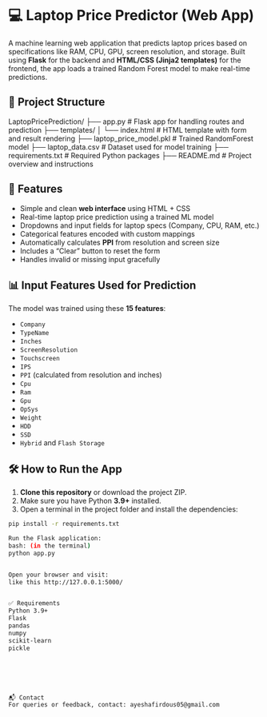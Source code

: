 # 💻 Laptop Price Predictor (Web App)

A machine learning web application that predicts laptop prices based on specifications like RAM, CPU, GPU, screen resolution, and storage. Built using **Flask** for the backend and **HTML/CSS (Jinja2 templates)** for the frontend, the app loads a trained Random Forest model to make real-time predictions.

## 📂 Project Structure
LaptopPricePrediction/
├── app.py # Flask app for handling routes and prediction
├── templates/
│ └── index.html # HTML template with form and result rendering
├── laptop_price_model.pkl # Trained RandomForest model
├── laptop_data.csv # Dataset used for model training
├── requirements.txt # Required Python packages
├── README.md # Project overview and instructions

## 📌 Features
- Simple and clean **web interface** using HTML + CSS
- Real-time laptop price prediction using a trained ML model
- Dropdowns and input fields for laptop specs (Company, CPU, RAM, etc.)
- Categorical features encoded with custom mappings
- Automatically calculates **PPI** from resolution and screen size
- Includes a “Clear” button to reset the form
- Handles invalid or missing input gracefully

## 📊 Input Features Used for Prediction

The model was trained using these **15 features**:

- `Company`
- `TypeName`
- `Inches`
- `ScreenResolution`
- `Touchscreen`
- `IPS`
- `PPI` (calculated from resolution and inches)
- `Cpu`
- `Ram`
- `Gpu`
- `OpSys`
- `Weight`
- `HDD`
- `SSD`
- `Hybrid` and `Flash Storage`


## 🛠 How to Run the App

1. **Clone this repository** or download the project ZIP.
2. Make sure you have Python **3.9+** installed.
3. Open a terminal in the project folder and install the dependencies:

```bash
pip install -r requirements.txt

Run the Flask application:
bash: (in the terminal)
python app.py


Open your browser and visit:
like this http://127.0.0.1:5000/ 


✅ Requirements
Python 3.9+
Flask
pandas
numpy
scikit-learn
pickle






📬 Contact
For queries or feedback, contact: ayeshafirdous05@gmail.com

